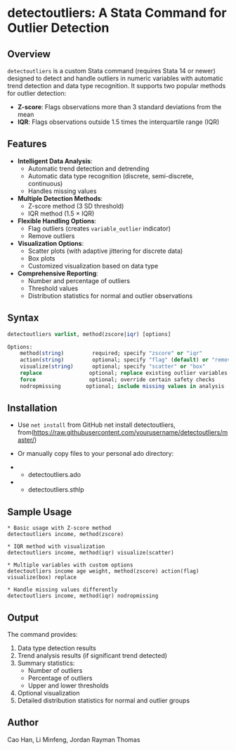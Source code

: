 # detectoutliers: A Stata Command for Outlier Detection

## Overview
`detectoutliers` is a custom Stata command (requires Stata 14 or newer) designed to detect and handle outliers in numeric variables with automatic trend detection and data type recognition. It supports two popular methods for outlier detection:
- **Z-score**: Flags observations more than 3 standard deviations from the mean
- **IQR**: Flags observations outside 1.5 times the interquartile range (IQR)

## Features
- **Intelligent Data Analysis**:
  - Automatic trend detection and detrending
  - Automatic data type recognition (discrete, semi-discrete, continuous)
  - Handles missing values
- **Multiple Detection Methods**:
  - Z-score method (3 SD threshold)
  - IQR method (1.5 × IQR)
- **Flexible Handling Options**:
  - Flag outliers (creates `variable_outlier` indicator)
  - Remove outliers
- **Visualization Options**:
  - Scatter plots (with adaptive jittering for discrete data)
  - Box plots
  - Customized visualization based on data type
- **Comprehensive Reporting**:
  - Number and percentage of outliers
  - Threshold values
  - Distribution statistics for normal and outlier observations

## Syntax
```stata
detectoutliers varlist, method(zscore|iqr) [options]

Options:
    method(string)         required; specify "zscore" or "iqr"
    action(string)         optional; specify "flag" (default) or "remove"
    visualize(string)      optional; specify "scatter" or "box"
    replace               optional; replace existing outlier variables
    force                 optional; override certain safety checks
    nodropmissing        optional; include missing values in analysis
```

## Installation
* Use `net install` from GitHub 
net install detectoutliers, from(https://raw.githubusercontent.com/yourusername/detectoutliers/master/)

* Or manually copy files to your personal ado directory:
* - detectoutliers.ado
* - detectoutliers.sthlp

## Sample Usage
```
* Basic usage with Z-score method
detectoutliers income, method(zscore)

* IQR method with visualization
detectoutliers income, method(iqr) visualize(scatter)

* Multiple variables with custom options
detectoutliers income age weight, method(zscore) action(flag) visualize(box) replace

* Handle missing values differently
detectoutliers income, method(iqr) nodropmissing
```

## Output
The command provides:
1. Data type detection results
2. Trend analysis results (if significant trend detected)
3. Summary statistics:
   - Number of outliers
   - Percentage of outliers
   - Upper and lower thresholds
4. Optional visualization
5. Detailed distribution statistics for normal and outlier groups

## Author
Cao Han, Li Minfeng, Jordan Rayman Thomas
